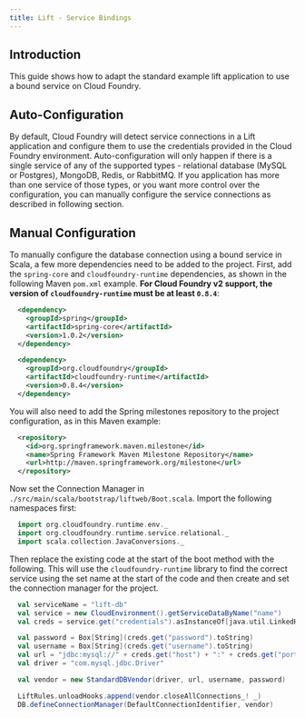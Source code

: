 ```yaml
---
title: Lift - Service Bindings
---
```


## <a id='intro'></a>Introduction ##

This guide shows how to adapt the standard example lift application to use a bound service on Cloud Foundry.

## <a id='auto'></a>Auto-Configuration ##

By default, Cloud Foundry will detect service connections in a Lift application and configure them to use the credentials provided in the Cloud Foundry environment. Auto-configuration will only happen if there is a single service of any of the supported types - relational database (MySQL or Postgres), MongoDB, Redis, or RabbitMQ. If you application has more than one service of those types, or you want more control over the configuration, you can manually configure the service connections as described in following section.

## <a id='manual'></a>Manual Configuration ##

To manually configure the database connection using a bound service in Scala, a few more dependencies need to be added to the project. First, add the `spring-core` and `cloudfoundry-runtime` dependencies, as shown in the following Maven `pom.xml` example. **For Cloud Foundry v2 support, the version of `cloudfoundry-runtime` must be at least `0.8.4`**:

~~~xml
  <dependency>
    <groupId>spring</groupId>
    <artifactId>spring-core</artifactId>
    <version>1.0.2</version>
  </dependency>

  <dependency>
    <groupId>org.cloudfoundry</groupId>
    <artifactId>cloudfoundry-runtime</artifactId>
    <version>0.8.4</version>
  </dependency>
~~~

You will also need to add the Spring milestones repository to the project configuration, as in this Maven example: 

~~~xml
  <repository>
    <id>org.springframework.maven.milestone</id>
    <name>Spring Framework Maven Milestone Repository</name>
    <url>http://maven.springframework.org/milestone</url>
  </repository>
~~~

Now set the Connection Manager in `./src/main/scala/bootstrap/liftweb/Boot.scala`. Import the following namespaces first:

~~~scala
  import org.cloudfoundry.runtime.env._
  import org.cloudfoundry.runtime.service.relational._
  import scala.collection.JavaConversions._
~~~

Then replace the existing code at the start of the boot method with the following. This will use the `cloudfoundry-runtime` library to find the correct service using the set name at the start of the code and then create and set the connection manager for the project.

~~~scala
  val serviceName = "lift-db"
  val service = new CloudEnvironment().getServiceDataByName("name")
  val creds = service.get("credentials").asInstanceOf[java.util.LinkedHashMap[String, Object]]

  val password = Box[String](creds.get("password").toString)
  val username = Box[String](creds.get("username").toString)
  val url = "jdbc:mysql://" + creds.get("host") + ":" + creds.get("port") + "/" + creds.get("name")
  val driver = "com.mysql.jdbc.Driver"

  val vendor = new StandardDBVendor(driver, url, username, password)

  LiftRules.unloadHooks.append(vendor.closeAllConnections_! _)
  DB.defineConnectionManager(DefaultConnectionIdentifier, vendor)
~~~

